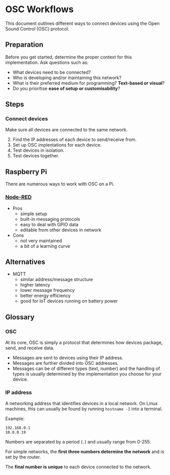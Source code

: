 # OSC Workflows
This document outlines different ways to connect devices using the Open Sound Control (OSC) protocol.
## Preparation
Before you get started, determine the proper context for this implementation. Ask questions such as:
- What devices need to be connected?
- Who is developing and/or maintaining this network?
- What is their preferred medium for programming? **Text-based or visual**?
- Do you prioritise **ease of setup or customisability**?

## Steps
### Connect devices
Make sure all devices are connected to the same network.

2. Find the IP addresses of each device to send/receive from.
3. Set up OSC implentations for each device.
4. Test devices in isolation.
5. Test devices together.

## Raspberry Pi
There are numerous ways to work with OSC on a Pi.
### [Node-RED](./pi-nodered.md)
- Pros
	- simple setup
	- built-in messaging protocols
	- easy to deal with GPIO data
	- editable from other devices in network
- Cons
	- not very maintained
	- a bit of a learning curve



## Alternatives
- MQTT
	- similar address/message structure
	- higher latency
	- lower message frequency
	- better energy efficiency
	- good for IoT devices running on battery power

## Glossary
### OSC
At its core, OSC is simply a protocol that determines how devices package, send, and receive data. 

- Messages are sent to devices using their IP address.
- Messages are further divided into OSC addresses. 
- Messages can be of different types (text, number) and the handling of types is usually determined by the implementation you choose for your device.

### IP address
A networking address that identifies devices in a local network. On Linux machines, this can usually be found by running `hostname -I` into a terminal. 

Example:
```
192.168.0.1
10.0.0.19
```
Numbers are separated by a period (`.`) and usually range from 0-255.

For simple networks, the **first three numbers determine the network** and is set by the router.

The **final number is unique** to each device connected to the network.